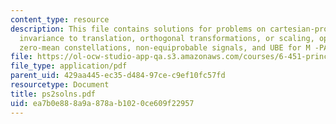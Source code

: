 ```yaml
---
content_type: resource
description: This file contains solutions for problems on cartesian-product constellations,
  invariance to translation, orthogonal transformations, or scaling, optimality of
  zero-mean constellations, non-equiprobable signals, and UBE for M -PAM constellations.
file: https://ol-ocw-studio-app-qa.s3.amazonaws.com/courses/6-451-principles-of-digital-communication-ii-spring-2005/ea7b0e888a9a878ab1020ce609f22957_ps2solns.pdf
file_type: application/pdf
parent_uid: 429aa445-ec35-d484-97ce-c9ef10fc57fd
resourcetype: Document
title: ps2solns.pdf
uid: ea7b0e88-8a9a-878a-b102-0ce609f22957
---
```

